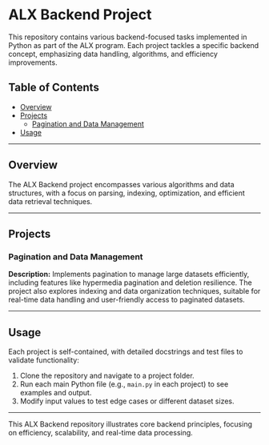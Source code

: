 # ALX Backend Project

This repository contains various backend-focused tasks implemented in Python as part of the ALX program. Each project tackles a specific backend concept, emphasizing data handling, algorithms, and efficiency improvements.

## Table of Contents
- [Overview](#overview)
- [Projects](#projects)
  - [Pagination and Data Management](#pagination-and-data-management)
- [Usage](#usage)

---

## Overview
The ALX Backend project encompasses various algorithms and data structures, with a focus on parsing, indexing, optimization, and efficient data retrieval techniques.

---

## Projects

### Pagination and Data Management
**Description:** Implements pagination to manage large datasets efficiently, including features like hypermedia pagination and deletion resilience. The project also explores indexing and data organization techniques, suitable for real-time data handling and user-friendly access to paginated datasets.

---

## Usage
Each project is self-contained, with detailed docstrings and test files to validate functionality:
1. Clone the repository and navigate to a project folder.
2. Run each main Python file (e.g., `main.py` in each project) to see examples and output.
3. Modify input values to test edge cases or different dataset sizes.

---

This ALX Backend repository illustrates core backend principles, focusing on efficiency, scalability, and real-time data processing.
